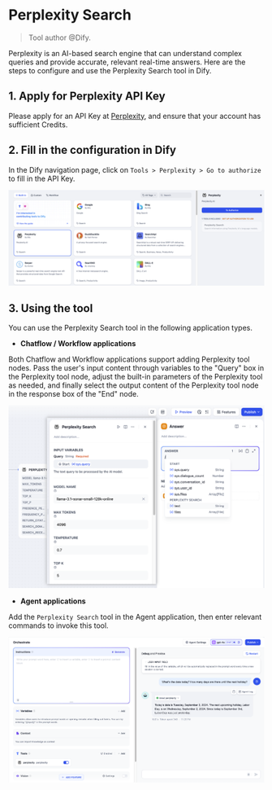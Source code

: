 # Perplexity Search

> Tool author @Dify.

Perplexity is an AI-based search engine that can understand complex queries and provide accurate, relevant real-time answers. Here are the steps to configure and use the Perplexity Search tool in Dify.

## 1. Apply for Perplexity API Key

Please apply for an API Key at [Perplexity](https://www.perplexity.ai/settings/api), and ensure that your account has sufficient Credits.

## 2. Fill in the configuration in Dify

In the Dify navigation page, click on `Tools > Perplexity > Go to authorize` to fill in the API Key.

![](../../../.gitbook/assets/tools-perplexity.png)

## 3. Using the tool

You can use the Perplexity Search tool in the following application types.

* **Chatflow / Workflow applications**

Both Chatflow and Workflow applications support adding Perplexity tool nodes. Pass the user's input content through variables to the "Query" box in the Perplexity tool node, adjust the built-in parameters of the Perplexity tool as needed, and finally select the output content of the Perplexity tool node in the response box of the "End" node.

![](../../../.gitbook/assets/tools-chatflow-perplexity.png)

* **Agent applications**

Add the `Perplexity Search` tool in the Agent application, then enter relevant commands to invoke this tool.

![](../../../.gitbook/assets/tools-agent-perplexity.png)
